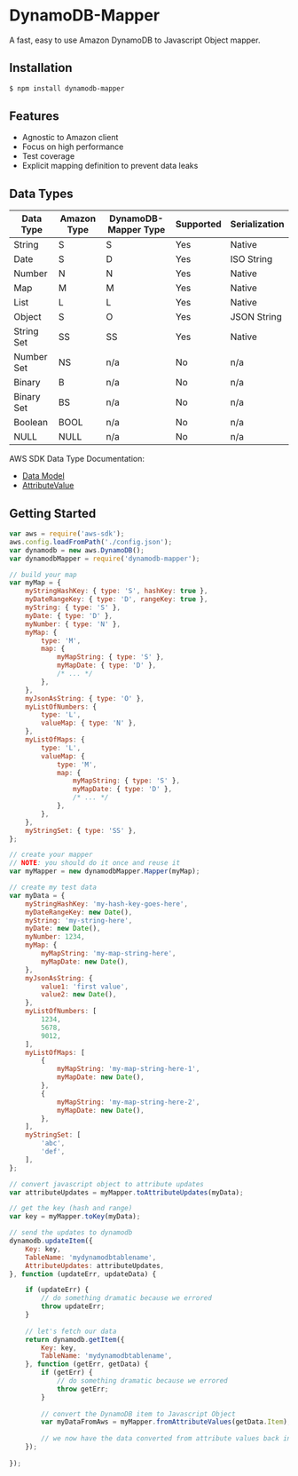 # DynamoDB-Mapper

A fast, easy to use Amazon DynamoDB to Javascript Object mapper.

## Installation

```bash
$ npm install dynamodb-mapper
```

## Features

* Agnostic to Amazon client
* Focus on high performance
* Test coverage
* Explicit mapping definition to prevent data leaks

## Data Types

| Data Type | Amazon Type | DynamoDB-Mapper Type | Supported | Serialization | 
| --------- | ----------- | -------------------- | --------- | ------------- |
| String    | S           | S                    | Yes       | Native        |
| Date      | S           | D                    | Yes       | ISO String    |
| Number    | N           | N                    | Yes       | Native        |
| Map       | M           | M                    | Yes       | Native        |
| List      | L           | L                    | Yes       | Native        |
| Object    | S           | O                    | Yes       | JSON String   |
| String Set | SS         | SS                   | Yes       | Native        |
| Number Set | NS         | n/a                  | No        | n/a           |
| Binary     | B          | n/a                  | No        | n/a           |
| Binary Set | BS         | n/a                  | No        | n/a           |
| Boolean    | BOOL       | n/a                  | No        | n/a           |
| NULL       | NULL       | n/a                  | No        | n/a           |

AWS SDK Data Type Documentation:

* [Data Model](http://docs.aws.amazon.com/amazondynamodb/latest/developerguide/DataModel.html)
* [AttributeValue](http://docs.aws.amazon.com/amazondynamodb/latest/APIReference/API_AttributeValue.html)

## Getting Started

```js
var aws = require('aws-sdk');
aws.config.loadFromPath('./config.json');
var dynamodb = new aws.DynamoDB();
var dynamodbMapper = require('dynamodb-mapper');

// build your map
var myMap = {
    myStringHashKey: { type: 'S', hashKey: true },
    myDateRangeKey: { type: 'D', rangeKey: true },
    myString: { type: 'S' },
    myDate: { type: 'D' },
    myNumber: { type: 'N' },
    myMap: { 
        type: 'M', 
        map: {
            myMapString: { type: 'S' },
            myMapDate: { type: 'D' },
            /* ... */
        },
    },
    myJsonAsString: { type: 'O' },
    myListOfNumbers: {
        type: 'L',
        valueMap: { type: 'N' },
    },
    myListOfMaps: {
        type: 'L',
        valueMap: { 
            type: 'M', 
            map: {
                myMapString: { type: 'S' },
                myMapDate: { type: 'D' },
                /* ... */
            },
        },
    },
    myStringSet: { type: 'SS' },
};

// create your mapper
// NOTE: you should do it once and reuse it
var myMapper = new dynamodbMapper.Mapper(myMap);

// create my test data
var myData = {
    myStringHashKey: 'my-hash-key-goes-here',
    myDateRangeKey: new Date(),
    myString: 'my-string-here',
    myDate: new Date(),
    myNumber: 1234,
    myMap: {
        myMapString: 'my-map-string-here',
        myMapDate: new Date(),
    },
    myJsonAsString: {
        value1: 'first value',
        value2: new Date(),
    },
    myListOfNumbers: [
        1234,
        5678,
        9012,
    ],
    myListOfMaps: [
        {
            myMapString: 'my-map-string-here-1',
            myMapDate: new Date(),
        },
        {
            myMapString: 'my-map-string-here-2',
            myMapDate: new Date(),
        },
    ],
    myStringSet: [
        'abc',
        'def',
    ],
};

// convert javascript object to attribute updates
var attributeUpdates = myMapper.toAttributeUpdates(myData);

// get the key (hash and range)
var key = myMapper.toKey(myData);

// send the updates to dynamodb
dynamodb.updateItem({
    Key: key,
    TableName: 'mydynamodbtablename',
    AttributeUpdates: attributeUpdates,
}, function (updateErr, updateData) {

    if (updateErr) {
        // do something dramatic because we errored
        throw updateErr;
    }
    
    // let's fetch our data
    return dynamodb.getItem({
        Key: key,
        TableName: 'mydynamodbtablename',
    }, function (getErr, getData) {
        if (getErr) {
            // do something dramatic because we errored
            throw getErr;
        }
        
        // convert the DynamoDB item to Javascript Object
        var myDataFromAws = myMapper.fromAttributeValues(getData.Item);
        
        // we now have the data converted from attribute values back in javascript object format
    });
    
});

```